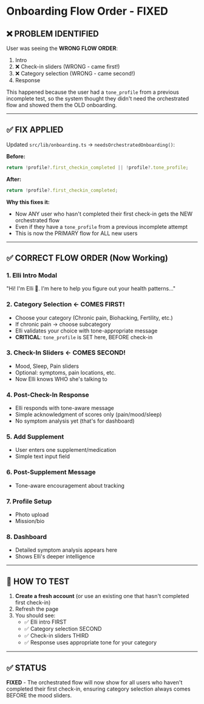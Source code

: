 # Onboarding Flow Order - FIXED

## ❌ PROBLEM IDENTIFIED

User was seeing the **WRONG FLOW ORDER**:
1. Intro
2. ❌ Check-in sliders (WRONG - came first!)
3. ❌ Category selection (WRONG - came second!)
4. Response

This happened because the user had a `tone_profile` from a previous incomplete test, so the system thought they didn't need the orchestrated flow and showed them the OLD onboarding.

---

## ✅ FIX APPLIED

Updated `src/lib/onboarding.ts` → `needsOrchestratedOnboarding()`:

**Before:**
```typescript
return !profile?.first_checkin_completed || !profile?.tone_profile;
```

**After:**
```typescript
return !profile?.first_checkin_completed;
```

**Why this fixes it:**
- Now ANY user who hasn't completed their first check-in gets the NEW orchestrated flow
- Even if they have a `tone_profile` from a previous incomplete attempt
- This is now the PRIMARY flow for ALL new users

---

## ✅ CORRECT FLOW ORDER (Now Working)

### 1. **Elli Intro Modal**
"Hi! I'm Elli 💙. I'm here to help you figure out your health patterns..."

### 2. **Category Selection** ← COMES FIRST!
- Choose your category (Chronic pain, Biohacking, Fertility, etc.)
- If chronic pain → choose subcategory
- Elli validates your choice with tone-appropriate message
- **CRITICAL**: `tone_profile` is SET here, BEFORE check-in

### 3. **Check-In Sliders** ← COMES SECOND!
- Mood, Sleep, Pain sliders
- Optional: symptoms, pain locations, etc.
- Now Elli knows WHO she's talking to

### 4. **Post-Check-In Response**
- Elli responds with tone-aware message
- Simple acknowledgment of scores only (pain/mood/sleep)
- No symptom analysis yet (that's for dashboard)

### 5. **Add Supplement**
- User enters one supplement/medication
- Simple text input field

### 6. **Post-Supplement Message**
- Tone-aware encouragement about tracking

### 7. **Profile Setup**
- Photo upload
- Mission/bio

### 8. **Dashboard**
- Detailed symptom analysis appears here
- Shows Elli's deeper intelligence

---

## 🧪 HOW TO TEST

1. **Create a fresh account** (or use an existing one that hasn't completed first check-in)
2. Refresh the page
3. You should see:
   - ✅ Elli intro FIRST
   - ✅ Category selection SECOND
   - ✅ Check-in sliders THIRD
   - ✅ Response uses appropriate tone for your category

---

## ✅ STATUS

**FIXED** - The orchestrated flow will now show for all users who haven't completed their first check-in, ensuring category selection always comes BEFORE the mood sliders.










